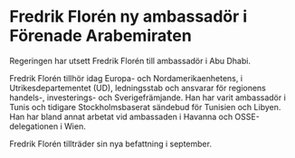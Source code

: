 # Fredrik Florén ny ambassadör i Förenade Arabemiraten

Regeringen har utsett Fredrik Florén till ambassadör i Abu Dhabi.

Fredrik Florén tillhör idag Europa- och Nordamerikaenhetens, i Utrikesdepartementet (UD), ledningsstab och ansvarar för regionens handels-, investerings- och Sverigefrämjande. Han har varit ambassadör i Tunis och tidigare Stockholmsbaserat sändebud för Tunisien och Libyen. Han har bland annat arbetat vid ambassaden i Havanna och OSSE-delegationen i Wien.

Fredrik Florén tillträder sin nya befattning i september.
